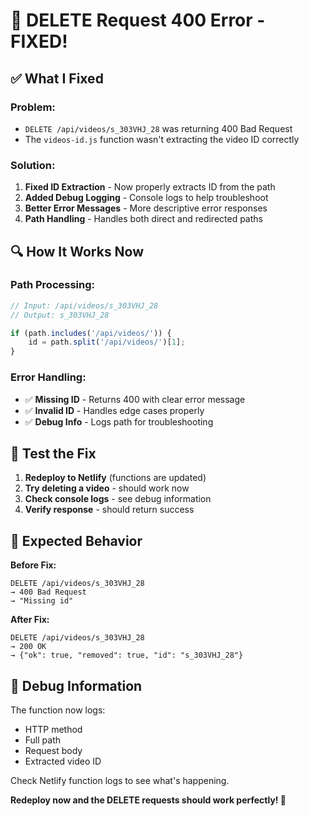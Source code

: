 # 🔧 DELETE Request 400 Error - FIXED!

## ✅ **What I Fixed**

### **Problem**: 
- `DELETE /api/videos/s_303VHJ_28` was returning 400 Bad Request
- The `videos-id.js` function wasn't extracting the video ID correctly

### **Solution**:
1. **Fixed ID Extraction** - Now properly extracts ID from the path
2. **Added Debug Logging** - Console logs to help troubleshoot
3. **Better Error Messages** - More descriptive error responses
4. **Path Handling** - Handles both direct and redirected paths

## 🔍 **How It Works Now**

### **Path Processing**:
```javascript
// Input: /api/videos/s_303VHJ_28
// Output: s_303VHJ_28

if (path.includes('/api/videos/')) {
    id = path.split('/api/videos/')[1];
}
```

### **Error Handling**:
- ✅ **Missing ID** - Returns 400 with clear error message
- ✅ **Invalid ID** - Handles edge cases properly
- ✅ **Debug Info** - Logs path for troubleshooting

## 🚀 **Test the Fix**

1. **Redeploy to Netlify** (functions are updated)
2. **Try deleting a video** - should work now
3. **Check console logs** - see debug information
4. **Verify response** - should return success

## 📝 **Expected Behavior**

**Before Fix:**
```
DELETE /api/videos/s_303VHJ_28
→ 400 Bad Request
→ "Missing id"
```

**After Fix:**
```
DELETE /api/videos/s_303VHJ_28
→ 200 OK
→ {"ok": true, "removed": true, "id": "s_303VHJ_28"}
```

## 🐛 **Debug Information**

The function now logs:
- HTTP method
- Full path
- Request body
- Extracted video ID

Check Netlify function logs to see what's happening.

**Redeploy now and the DELETE requests should work perfectly! 🎉**
